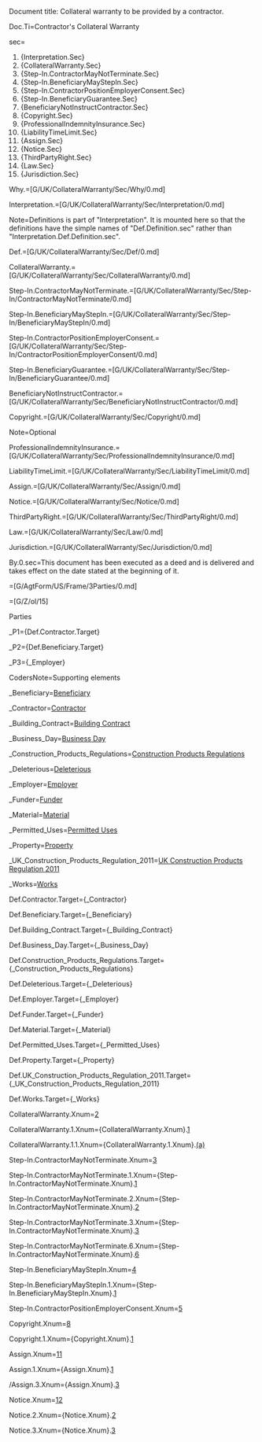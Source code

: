 Document title: Collateral warranty to be provided by a contractor.

Doc.Ti=Contractor's Collateral Warranty

sec=<ol><li>{Interpretation.Sec}</li><li>{CollateralWarranty.Sec}</li><li>{Step-In.ContractorMayNotTerminate.Sec}</li><li>{Step-In.BeneficiaryMayStepIn.Sec}</li><li>{Step-In.ContractorPositionEmployerConsent.Sec}</li><li>{Step-In.BeneficiaryGuarantee.Sec}</li><li>{BeneficiaryNotInstructContractor.Sec}</li><li>{Copyright.Sec}</li><li>{ProfessionalIndemnityInsurance.Sec}</li><li>{LiabilityTimeLimit.Sec}</li><li>{Assign.Sec}</li><li>{Notice.Sec}</li><li>{ThirdPartyRight.Sec}</li><li>{Law.Sec}</li><li>{Jurisdiction.Sec}</li></ol>

Why.=[G/UK/CollateralWarranty/Sec/Why/0.md]

Interpretation.=[G/UK/CollateralWarranty/Sec/Interpretation/0.md]

Note=Definitions is part of "Interpretation".  It is mounted here so that the definitions have the simple names of "Def.Definition.sec" rather than "Interpretation.Def.Definition.sec".

Def.=[G/UK/CollateralWarranty/Sec/Def/0.md]

CollateralWarranty.=[G/UK/CollateralWarranty/Sec/CollateralWarranty/0.md]

Step-In.ContractorMayNotTerminate.=[G/UK/CollateralWarranty/Sec/Step-In/ContractorMayNotTerminate/0.md]

Step-In.BeneficiaryMayStepIn.=[G/UK/CollateralWarranty/Sec/Step-In/BeneficiaryMayStepIn/0.md]

Step-In.ContractorPositionEmployerConsent.=[G/UK/CollateralWarranty/Sec/Step-In/ContractorPositionEmployerConsent/0.md]

Step-In.BeneficiaryGuarantee.=[G/UK/CollateralWarranty/Sec/Step-In/BeneficiaryGuarantee/0.md]

BeneficiaryNotInstructContractor.=[G/UK/CollateralWarranty/Sec/BeneficiaryNotInstructContractor/0.md]

Copyright.=[G/UK/CollateralWarranty/Sec/Copyright/0.md]

Note=Optional 

ProfessionalIndemnityInsurance.=[G/UK/CollateralWarranty/Sec/ProfessionalIndemnityInsurance/0.md]

LiabilityTimeLimit.=[G/UK/CollateralWarranty/Sec/LiabilityTimeLimit/0.md]

Assign.=[G/UK/CollateralWarranty/Sec/Assign/0.md]

Notice.=[G/UK/CollateralWarranty/Sec/Notice/0.md]

ThirdPartyRight.=[G/UK/CollateralWarranty/Sec/ThirdPartyRight/0.md]

Law.=[G/UK/CollateralWarranty/Sec/Law/0.md]

Jurisdiction.=[G/UK/CollateralWarranty/Sec/Jurisdiction/0.md]

By.0.sec=This document has been executed as a deed and is delivered and takes effect on the date stated at the beginning of it.

=[G/AgtForm/US/Frame/3Parties/0.md]

=[G/Z/ol/15]

Parties

_P1={Def.Contractor.Target}

_P2={Def.Beneficiary.Target}

_P3={_Employer}

CodersNote=Supporting elements

_Beneficiary=<a href='#Def.Beneficiary.Target' class='definedterm'>Beneficiary</a>

_Contractor=<a href='#Def.Contractor.Target' class='definedterm'>Contractor</a>

_Building_Contract=<a href='#Def.Building_Contract.Target' class='definedterm'>Building Contract</a>

_Business_Day=<a href='#Def.Business_Day.Target' class='definedterm'>Business Day</a>

_Construction_Products_Regulations=<a href='#Def.Construction_Products_Regulations.Target' class='definedterm'>Construction Products Regulations</a>

_Deleterious=<a href='#Def.Deleterious.Target' class='definedterm'>Deleterious</a>

_Employer=<a href='#Def.Employer.Target' class='definedterm'>Employer</a>

_Funder=<a href='#Def.Funder.Target' class='definedterm'>Funder</a>

_Material=<a href='#Def.Material.Target' class='definedterm'>Material</a>

_Permitted_Uses=<a href='#Def.Permitted_Uses.Target' class='definedterm'>Permitted Uses</a>

_Property=<a href='#Def.Property.Target' class='definedterm'>Property</a>

_UK_Construction_Products_Regulation_2011=<a href='#Def.UK_Construction_Products_Regulation_2011.Target' class='definedterm'>UK Construction Products Regulation 2011</a>

_Works=<a href='#Def.Works.Target' class='definedterm'>Works</a>


Def.Contractor.Target={_Contractor}

Def.Beneficiary.Target={_Beneficiary}

Def.Building_Contract.Target={_Building_Contract}

Def.Business_Day.Target={_Business_Day}

Def.Construction_Products_Regulations.Target={_Construction_Products_Regulations}

Def.Deleterious.Target={_Deleterious}

Def.Employer.Target={_Employer}

Def.Funder.Target={_Funder}

Def.Material.Target={_Material}

Def.Permitted_Uses.Target={_Permitted_Uses}

Def.Property.Target={_Property}

Def.UK_Construction_Products_Regulation_2011.Target={_UK_Construction_Products_Regulation_2011}

Def.Works.Target={_Works}


CollateralWarranty.Xnum=<a href='#CollateralWarranty.Sec'>2</a>

CollateralWarranty.1.Xnum={CollateralWarranty.Xnum}.<a href='#CollateralWarranty.1.sec'>1</a>

CollateralWarranty.1.1.Xnum={CollateralWarranty.1.Xnum}.<a href='#CollateralWarranty.1.1.sec'>(a)</a>


Step-In.ContractorMayNotTerminate.Xnum=<a href='#Step-In.ContractorMayNotTerminate.Sec'>3</a>

Step-In.ContractorMayNotTerminate.1.Xnum={Step-In.ContractorMayNotTerminate.Xnum}.<a href='#Step-In.ContractorMayNotTerminate.1.sec'>1</a>

Step-In.ContractorMayNotTerminate.2.Xnum={Step-In.ContractorMayNotTerminate.Xnum}.<a href='#Step-In.ContractorMayNotTerminate.2.sec'>2</a>

Step-In.ContractorMayNotTerminate.3.Xnum={Step-In.ContractorMayNotTerminate.Xnum}.<a href='#Step-In.ContractorMayNotTerminate.3.sec'>3</a>

Step-In.ContractorMayNotTerminate.6.Xnum={Step-In.ContractorMayNotTerminate.Xnum}.<a href='#Step-In.ContractorMayNotTerminate.6.sec'>6</a>

Step-In.BeneficiaryMayStepIn.Xnum=<a href='#Step-In.BeneficiaryMayStepIn.Sec'>4</a>

Step-In.BeneficiaryMayStepIn.1.Xnum={Step-In.BeneficiaryMayStepIn.Xnum}.<a href='#Step-In.ContractorPositionEmployerConsent.1.sec'>1</a>

Step-In.ContractorPositionEmployerConsent.Xnum=<a href='#Step-In.ContractorPositionEmployerConsent.Sec'>5</a>


Copyright.Xnum=<a href='#Copyright.Sec'>8</a>

Copyright.1.Xnum={Copyright.Xnum}.<a href='#Copyright.1.sec'>1</a>

Assign.Xnum=<a href='#Assign.Sec'>11</a>

Assign.1.Xnum={Assign.Xnum}.<a href='#Assign.1.sec'>1</a>

/Assign.3.Xnum={Assign.Xnum}.<a href='#Assign.3.sec'>3</a>

Notice.Xnum=<a href='#Notice.Sec'>12</a>

Notice.2.Xnum={Notice.Xnum}.<a href='#Notice.2.sec'>2</a>

Notice.3.Xnum={Notice.Xnum}.<a href='#Notice.3.sec'>3</a>


